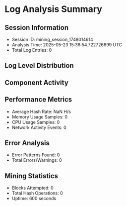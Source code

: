 # Log Analysis Summary

## Session Information
- Session ID: mining_session_1748014614
- Analysis Time: 2025-05-23 15:36:54.722726699 UTC
- Total Log Entries: 0

## Log Level Distribution


## Component Activity


## Performance Metrics
- Average Hash Rate: NaN H/s
- Memory Usage Samples: 0
- CPU Usage Samples: 0
- Network Activity Events: 0

## Error Analysis
- Error Patterns Found: 0
- Total Errors/Warnings: 0

## Mining Statistics
- Blocks Attempted: 0
- Total Hash Operations: 0
- Uptime: 600 seconds
